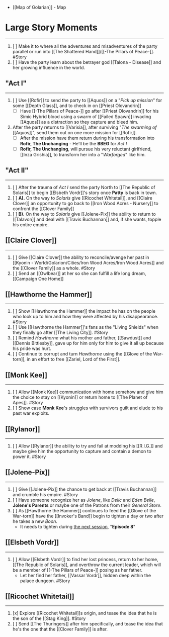 
- [[Map of Golarian]] - Map
# Large Story Moments
---
1. [ ] Make it to where all the adventures and misadventures of the party parallel or run into [[The Shattered Hand]]/[[-The Pillars of Peace-]]. #Story
2. [ ] Have the party learn about the betrayer god [[Talona - Disease]] and her growing influence in the world.
## "Act I"
---
1. [ ] Use [[Rofir]] to send the party to [[Aquos]] on a "*Pick up mission*" for some [[Depth Glass]], and to check in on [[Priest Olovandrin]]
	- [ ] Have [[-The Pillars of Peace-]] go after [[Priest Olovandrin]] for his Simic Hybrid blood using a swarm of [[Failed Spawn]] invading [[Aquos]] as a distraction so they capture and bleed him.
2. After the party returns to [[Varisia]], after surviving "*The swarming of* [[Aquos]]", send them out on one more mission for [[Rofir]].
	- [ ] After the mission have them return during his transformation into **Rofir, The Unchanging** - He'll be the **BBEG** for *Act I* 
	- [ ] **Rofir, The Unchanging**, will pursue his very reluctant girlfriend, [[Inza Grishia]], to transform her into a "*Warforged*" like him.

## "Act II"
---
1. [ ] After the trauma of *Act I* send the party North to [[The Republic of Solaris]] to begin [[Elsbeth Vordr]]'s story once **Patty** is back in town.
2. [ ] **A).** On the way to *Solaris* give [[Ricochet Whitetail]], and [[Claire Clover]] an opportunity to go back to [[Iron Wood Acres - Nursery]] to confront the [[Clover Family]] 
2. [ ] **B).** On the way to *Solaris* give [[Jolene-Pix]] the ability to return to [[Talavon]] and deal with [[Travis Buchannan]] and, if she wants, topple his entire empire.

## [[Claire Clover]]
---
1. [ ] Give [[Claire Clover]] the ability to reconcile/avenge her past in [[Kyonin - World/Golarion/Cities/Iron Wood Acres/Iron Wood Acres]] and the [[Clover Family]] as a whole. #Story 
2. [ ] Send an [[Owlbear]] at her so she can fulfill a life long dream, [[Campaign One Home]]

## [[Hawthorne the Hammer]]
---
1. [ ] Show [[Hawthorne the Hammer]] the impact he has on the people who look up to him and how they were affected by his disappearance. #Story 
2. [ ] Use [[Hawthorne the Hammer]]'s fans as the "Living Shields" when they finally go after [[The Living City]]. #Story 
3. [ ] Remind *Hawthorne* what his mother and father, [[Sawdust]] and [[Dennis Bittlesby]], gave up for him only for him to give it all up because his pride was hurt.
4. [ ] Continue to corrupt and turn *Hawthorne* using the [[Glove of the War-torn]], in an effort to free [[Zariel, Lord of the First]]. 

## [[Monk Kee]]
---
1. [ ] Allow [[Monk Kee]] communication with home somehow and give him the choice to stay on [[Kyonin]] or return home to [[The Planet of Apes]]. #Story 
2. [ ] Show case **Monk Kee**'s struggles with survivors guilt and elude to his past war exploits. 

## [[Rylanor]]
---
1. [ ] Allow [[Rylanor]] the ability to try and fail at modding his [[R.I.G.]] and maybe give him the opportunity to capture and contain a demon to power it. #Story 

## [[Jolene-Pix]]
---
1. [ ] Give [[Jolene-Pix]] the chance to get back at [[Travis Buchannan]] and crumble his empire. #Story 
2. [ ] Have someone recognize her as *Jolene*, like *Delic* and *Eden Belle*, **Jolene's Parents** or maybe one of the Patrons from their *General Store*.
3. [ ] As [[Hawthorne the Hammer]] continues to feed the [[Glove of the War-torn]] have the [[Invoker's Band]] begin to tighten a day or two after he takes a new *Boon*.
	- It needs to tighten during <u>the next session</u>, "**Episode 8**"

## [[Elsbeth Vordr]]
---
1. [ ] Allow [[Elsbeth Vordr]] to find her lost princess, return to her home, [[The Republic of Solaris]], and overthrow the current leader, which will be a member of [[-The Pillars of Peace-]] posing as her father.
	- Let her find her father, [[Vassar Vordr]], hidden deep within the palace dungeon. #Story 

## [[Ricochet Whitetail]]
---
1. [x] Explore [[Ricochet Whitetail]]s origin, and tease the idea that he is the son of the [[Stag King]]. #Story 
2. [ ] Send [[The Thuringers]] after him specifically, and tease the idea that he's the one that the [[Clover Family]] is after. 